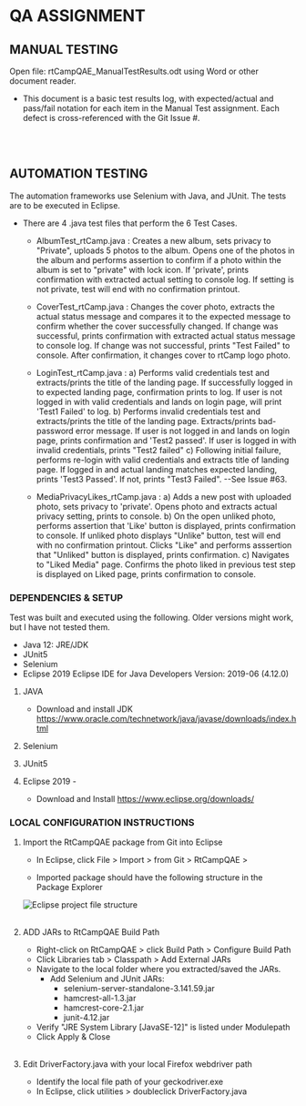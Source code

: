 # QA ASSIGNMENT


## MANUAL TESTING
Open file:  rtCampQAE_ManualTestResults.odt  using Word or other document reader.  

- This document is a basic test results log, with expected/actual and pass/fail notation for each item in the Manual Test assignment.  Each defect is cross-referenced with the Git Issue #.  
<br>
<br>

## AUTOMATION TESTING

The automation frameworks use Selenium with Java, and JUnit.  The tests are to be executed in Eclipse.  
 
- There are 4 .java test files that perform the 6 Test Cases.  

   - AlbumTest_rtCamp.java :  Creates a new album, sets privacy to "Private", uploads 5 photos to the album.  Opens one of the photos in the album and performs assertion to confirm if a photo within the album is set to "private" with lock icon.  If 'private', prints confirmation with extracted actual setting to console log.  If setting is not private, test will end with no confirmation printout.   
   
   - CoverTest_rtCamp.java :  Changes the cover photo, extracts the actual status message and compares it to the expected message to confirm whether the cover successfully changed.  If change was successful, prints confirmation with extracted actual status message to console log.  If change was not successful, prints "Test Failed" to console. After confirmation, it changes cover to rtCamp logo photo.  
   
   - LoginTest_rtCamp.java :  a) Performs valid credentials test and extracts/prints the title of the landing page.  If successfully logged in to expected landing page, confirmation prints to log.  If user is not logged in with valid credentials and lands on login page, will print 'Test1 Failed' to log.  b) Performs invalid credentials test and extracts/prints the title of the landing page.  Extracts/prints bad-password error message.  If user is not logged in and lands on login page, prints confirmation and 'Test2 passed'.  If user is logged in with invalid credentials, prints "Test2 failed"  c) Following initial failure, performs re-login with valid credentials and extracts title of landing page.  If logged in and actual landing matches expected landing, prints 'Test3 Passed'.  If not, prints "Test3 Failed". --See Issue #63.

   - MediaPrivacyLikes_rtCamp.java : a) Adds a new post with uploaded photo, sets privacy to 'private'.  Opens photo and extracts actual privacy setting, prints to console.  b) On the open unliked photo, performs assertion that 'Like' button is displayed, prints confirmation to console.  If unliked photo displays "Unlike" button, test will end with no confirmation printout.  Clicks "Like" and performs asssertion that "Unliked" button is displayed, prints confirmation.  c) Navigates to "Liked Media" page.  Confirms the photo liked in previous test step is displayed on Liked page, prints confirmation to console.   


### DEPENDENCIES & SETUP

Test was built and executed using the following.  Older versions might work, but I have not tested them.  
- Java 12: JRE/JDK
- JUnit5
- Selenium 
- Eclipse 2019  Eclipse IDE for Java Developers  Version: 2019-06 (4.12.0)


1. JAVA 
   - Download and install JDK   https://www.oracle.com/technetwork/java/javase/downloads/index.html
  
2. Selenium


3.  JUnit5


4. Eclipse 2019 - 
   - Download and Install       https://www.eclipse.org/downloads/
   
   
 ### LOCAL CONFIGURATION INSTRUCTIONS
 
 1. Import the RtCampQAE package from Git into Eclipse
    - In Eclipse, click File > Import > from Git > RtCampQAE > 
   
    - Imported package should have the following structure in the Package Explorer

     ![Eclipse project file structure](https://user-images.githubusercontent.com/49427009/61268624-a0072580-a761-11e9-87b9-0892bcba5569.jpg)
    <br><br>
  2. ADD JARs to RtCampQAE Build Path
     - Right-click on RtCampQAE > click Build Path > Configure Build Path
     - Click Libraries tab > Classpath > Add External JARs
     - Navigate to the local folder where you extracted/saved the JARs.
       - Add Selenium and JUnit JARs: 
         - selenium-server-standalone-3.141.59.jar
         - hamcrest-all-1.3.jar
         - hamcrest-core-2.1.jar
         - junit-4.12.jar
      - Verify "JRE System Library [JavaSE-12]" is listed under Modulepath
      - Click Apply & Close
      <br><br>
   3. Edit DriverFactory.java with your local Firefox webdriver path
      - Identify the local file path of your geckodriver.exe
      - In Eclipse, click utilities > doubleclick DriverFactory.java
      
      
      
   
   
   
   
   
   
   



